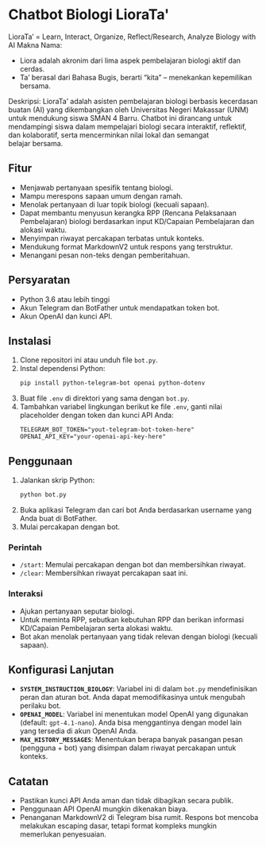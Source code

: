 # Chatbot Biologi LioraTa'

LioraTa’ = Learn, Interact, Organize, Reflect/Research, Analyze Biology with AI
Makna Nama:
- Liora adalah akronim dari lima aspek pembelajaran biologi aktif dan cerdas.
- Ta’ berasal dari Bahasa Bugis, berarti “kita” – menekankan kepemilikan bersama.

Deskripsi:
LioraTa’ adalah asisten pembelajaran biologi berbasis kecerdasan buatan (AI) yang dikembangkan oleh Universitas Negeri Makassar (UNM) untuk mendukung siswa SMAN 4 Barru. Chatbot ini dirancang untuk mendampingi siswa dalam mempelajari biologi secara interaktif, reflektif, dan kolaboratif, serta mencerminkan nilai lokal dan semangat belajar bersama.

## Fitur

*   Menjawab pertanyaan spesifik tentang biologi.
*   Mampu merespons sapaan umum dengan ramah.
*   Menolak pertanyaan di luar topik biologi (kecuali sapaan).
*   Dapat membantu menyusun kerangka RPP (Rencana Pelaksanaan Pembelajaran) biologi berdasarkan input KD/Capaian Pembelajaran dan alokasi waktu.
*   Menyimpan riwayat percakapan terbatas untuk konteks.
*   Mendukung format MarkdownV2 untuk respons yang terstruktur.
*   Menangani pesan non-teks dengan pemberitahuan.

## Persyaratan

*   Python 3.6 atau lebih tinggi
*   Akun Telegram dan BotFather untuk mendapatkan token bot.
*   Akun OpenAI dan kunci API.

## Instalasi

1.  Clone repositori ini atau unduh file `bot.py`.
2.  Instal dependensi Python:
    ```bash
    pip install python-telegram-bot openai python-dotenv
    ```
3.  Buat file `.env` di direktori yang sama dengan `bot.py`.
4.  Tambahkan variabel lingkungan berikut ke file `.env`, ganti nilai placeholder dengan token dan kunci API Anda:
    ```env
    TELEGRAM_BOT_TOKEN="yout-telegram-bot-token-here"
    OPENAI_API_KEY="your-openai-api-key-here"
    ```

## Penggunaan

1.  Jalankan skrip Python:
    ```bash
    python bot.py
    ```
2.  Buka aplikasi Telegram dan cari bot Anda berdasarkan username yang Anda buat di BotFather.
3.  Mulai percakapan dengan bot.

### Perintah

*   `/start`: Memulai percakapan dengan bot dan membersihkan riwayat.
*   `/clear`: Membersihkan riwayat percakapan saat ini.

### Interaksi

*   Ajukan pertanyaan seputar biologi.
*   Untuk meminta RPP, sebutkan kebutuhan RPP dan berikan informasi KD/Capaian Pembelajaran serta alokasi waktu.
*   Bot akan menolak pertanyaan yang tidak relevan dengan biologi (kecuali sapaan).

## Konfigurasi Lanjutan

*   **`SYSTEM_INSTRUCTION_BIOLOGY`**: Variabel ini di dalam `bot.py` mendefinisikan peran dan aturan bot. Anda dapat memodifikasinya untuk mengubah perilaku bot.
*   **`OPENAI_MODEL`**: Variabel ini menentukan model OpenAI yang digunakan (default: `gpt-4.1-nano`). Anda bisa menggantinya dengan model lain yang tersedia di akun OpenAI Anda.
*   **`MAX_HISTORY_MESSAGES`**: Menentukan berapa banyak pasangan pesan (pengguna + bot) yang disimpan dalam riwayat percakapan untuk konteks.

## Catatan

*   Pastikan kunci API Anda aman dan tidak dibagikan secara publik.
*   Penggunaan API OpenAI mungkin dikenakan biaya.
*   Penanganan MarkdownV2 di Telegram bisa rumit. Respons bot mencoba melakukan escaping dasar, tetapi format kompleks mungkin memerlukan penyesuaian.